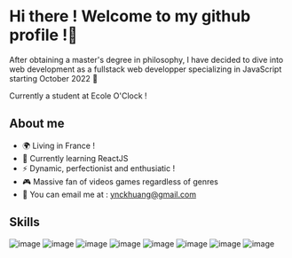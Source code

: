 # Hi there ! Welcome to my github profile !👋

After obtaining a master's degree in philosophy, I have decided to dive into web development as a fullstack web developper specializing in JavaScript starting October 2022 :tada:

Currently a student at Ecole O'Clock !

## About me

- 🌍 Living in France !
- 🌱 Currently learning ReactJS
- ⚡ Dynamic, perfectionist and enthusiatic !
- :video_game: Massive fan of videos games regardless of genres
- :email: You can email me at : ynckhuang@gmail.com

Skills
---------------------------------------
![image](https://user-images.githubusercontent.com/115977341/213268771-bad1bb44-53e2-402d-8c22-9c72fcb3d2bd.png)
![image](https://user-images.githubusercontent.com/115977341/213268815-9d4e232f-9358-4079-88d6-bc6c00abfa7f.png)
![image](https://user-images.githubusercontent.com/115977341/213268740-f35ac3ec-1b9c-4453-b9db-9afb5fa217e2.png)
![image](https://user-images.githubusercontent.com/115977341/213268794-13c5eba2-47b4-4e6b-bd35-e680dc25d850.png)
![image](https://user-images.githubusercontent.com/115977341/213268782-c620c3a9-f321-4e08-90bd-d545336be168.png)
![image](https://user-images.githubusercontent.com/115977341/213268807-b2716f0c-9999-4c56-ba22-5ea47c66f013.png)
![image](https://user-images.githubusercontent.com/115977341/213269127-988cd477-75a9-48ea-a82e-99fbd5f8024c.png)
![image](https://user-images.githubusercontent.com/115977341/215279608-a7cf27aa-53d7-4159-8198-c592cf006e9a.png)

